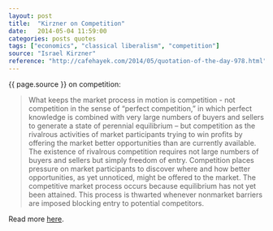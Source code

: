 ```yaml
---
layout: post
title:  "Kirzner on Competition"
date:   2014-05-04 11:59:00
categories: posts quotes
tags: ["economics", "classical liberalism", "competition"]
source: "Israel Kirzner"
reference: "http://cafehayek.com/2014/05/quotation-of-the-day-978.html"
---
```


{{ page.source }} on competition:

> What keeps the market process in motion is competition - not competition in the sense of “perfect competition,” in which perfect knowledge is combined with very large numbers of buyers and sellers to generate a state of perennial equilibrium – but competition as the rivalrous activities of market participants trying to win profits by offering the market better opportunities than are currently available.  The existence of rivalrous competition requires not large numbers of buyers and sellers but simply freedom of entry.  Competition places pressure on market participants to discover where and how better opportunities, as yet unnoticed, might be offered to the market.  The competitive market process occurs because equilibrium has not yet been attained. This process is thwarted whenever nonmarket barriers are imposed blocking entry to potential competitors.

Read more [here]({{page.reference}}).

